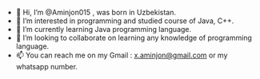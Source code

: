 - 👋 Hi, I’m @Aminjon015 , was born in Uzbekistan.  
- 👀 I’m interested in programming and studied course of Java, C++. 
- 🌱 I’m currently learning Java programming language.
- 💞️ I’m looking to collaborate on learning any knowledge of programming language.
- 📫 You can reach me on my Gmail : x.aminjon@gmail.com or my whatsapp number.

<!---
Aminjon015/Aminjon015 is a ✨ special ✨ repository because its `README.md` (this file) appears on your GitHub profile.
You can click the Preview link to take a look at your changes.
--->
